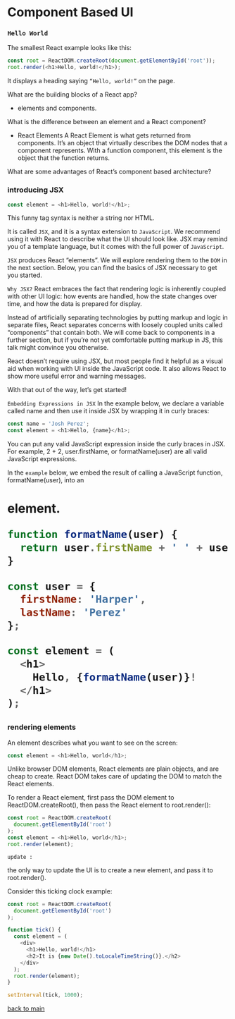# Component Based UI

### `Hello World`

The smallest React example looks like this:
```js
const root = ReactDOM.createRoot(document.getElementById('root'));
root.render(<h1>Hello, world!</h1>);
```
It displays a heading saying `“Hello, world!”` on the page.


What are the building blocks of a React app?
- elements and components.


What is the difference between an element and a React component?

- React Elements A React Element is what gets returned from components. It’s an object that virtually describes the DOM nodes that a component represents. With a function component, this element is the object that the function returns.


What are some advantages of React’s component based architecture?



### introducing JSX

```js
const element = <h1>Hello, world!</h1>;
```
This funny tag syntax is neither a string nor HTML.

It is called `JSX`, and it is a syntax extension to `JavaScript`. We recommend using it with React to describe what the UI should look like. JSX may remind you of a template language, but it comes with the full power of `JavaScript`.

`JSX` produces React “elements”. We will explore rendering them to the `DOM` in the next section. Below, you can find the basics of JSX necessary to get you started.

`Why JSX?`
React embraces the fact that rendering logic is inherently coupled with other UI logic: how events are handled, how the state changes over time, and how the data is prepared for display.

Instead of artificially separating technologies by putting markup and logic in separate files, React separates concerns with loosely coupled units called “components” that contain both. We will come back to components in a further section, but if you’re not yet comfortable putting markup in JS, this talk might convince you otherwise.

React doesn’t require using JSX, but most people find it helpful as a visual aid when working with UI inside the JavaScript code. It also allows React to show more useful error and warning messages.

With that out of the way, let’s get started!

`Embedding Expressions in JSX`
In the example below, we declare a variable called name and then use it inside JSX by wrapping it in curly braces:

```js
const name = 'Josh Perez';
const element = <h1>Hello, {name}</h1>;
```
You can put any valid JavaScript expression inside the curly braces in JSX. For example, 2 + 2, user.firstName, or formatName(user) are all valid JavaScript expressions.

In the `example` below, we embed the result of calling a JavaScript function, formatName(user), into an <h1> element.
```js
function formatName(user) {
  return user.firstName + ' ' + user.lastName;
}

const user = {
  firstName: 'Harper',
  lastName: 'Perez'
};

const element = (
  <h1>
    Hello, {formatName(user)}!
  </h1>
);

```

### rendering elements

An element describes what you want to see on the screen:
```js
const element = <h1>Hello, world</h1>;
```
Unlike browser DOM elements, React elements are plain objects, and are cheap to create. React DOM takes care of updating the DOM to match the React elements.


To render a React element, first pass the DOM element to ReactDOM.createRoot(), then pass the React element to root.render():
```js
const root = ReactDOM.createRoot(
  document.getElementById('root')
);
const element = <h1>Hello, world</h1>;
root.render(element);
```

`update :`

the only way to update the UI is to create a new element, and pass it to root.render().

Consider this ticking clock example:
```js
const root = ReactDOM.createRoot(
  document.getElementById('root')
);

function tick() {
  const element = (
    <div>
      <h1>Hello, world!</h1>
      <h2>It is {new Date().toLocaleTimeString()}.</h2>
    </div>
  );
  root.render(element);
}

setInterval(tick, 1000);
```



[back to main](./README.md)
